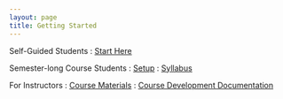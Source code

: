 ```yaml
---
layout: page
title: Getting Started
---
```


Self-Guided Students
: <a href="{{ site.baseurl}}/START-for-self-guided-students">
  <i class="fa fa-play-circle fa-fw"></i> Start Here</a>

Semester-long Course Students
: <a href="{{ site.baseurl}}/computer-setup">
  <i class="fa fa-download fa-fw"></i> Setup</a>
: <a href="{{ site.baseurl}}/syllabus">
  <i class="fa fa-file-text-o fa-fw"></i> Syllabus</a>

For Instructors
: <a href="{{ site.baseurl}}/nav/course-materials">
  <i class="fa fa-university fa-fw"></i> Course Materials</a>
: <a href="{{ site.baseurl}}/docs">
  <i class="fa fa-question-circle fa-fw"></i> Course Development Documentation</a>
